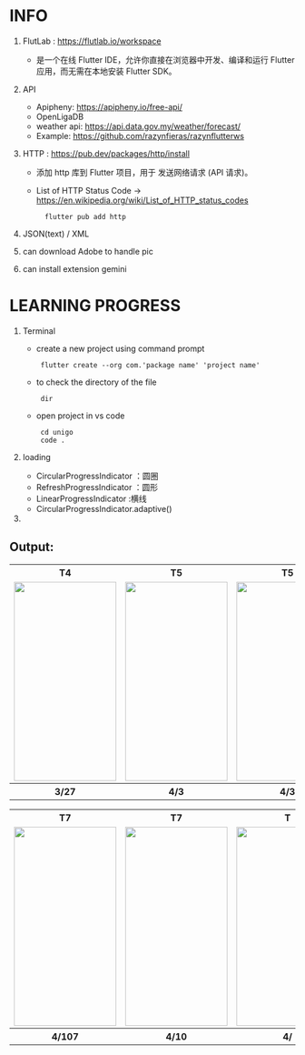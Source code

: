 # INFO 
1. FlutLab : https://flutlab.io/workspace
   - 是一个在线 Flutter IDE，允许你直接在浏览器中开发、编译和运行 Flutter 应用，而无需在本地安装 Flutter SDK。

2. API
   - Apipheny: https://apipheny.io/free-api/
   - OpenLigaDB
   - weather api: https://api.data.gov.my/weather/forecast/
   - Example: https://github.com/razynfieras/razynflutterws

3. HTTP : https://pub.dev/packages/http/install
   -  添加 http 库到 Flutter 项目，用于 发送网络请求 (API 请求)。
   -  List of HTTP Status Code -> https://en.wikipedia.org/wiki/List_of_HTTP_status_codes  
   
            flutter pub add http

4. JSON(text) / XML

5. can download Adobe to handle pic
   
6. can install extension gemini
   
# LEARNING PROGRESS
1. Terminal
      -  create a new project using command prompt
        
              flutter create --org com.'package name' 'project name'
     
      -  to check the directory of the file
          
              dir

      -  open project in vs code
  
              cd unigo
              code .

2. loading 
   - CircularProgressIndicator ：圆圈
   - RefreshProgressIndicator  ：圆形   
   - LinearProgressIndicator   :横线
   - CircularProgressIndicator.adaptive()
  
3. 


## Output:
<table>
  <tr>
    <th>T4</th>
    <th>T5</th>
    <th>T5</th>
    <th>T7</th>
  </tr>
  <tr>
    <td><img src="https://github.com/user-attachments/assets/826c62bd-a1c3-4dfc-bf65-eb56f5c49b21" width="180" height="350"></td>
    <td><img src="https://github.com/user-attachments/assets/1f45a692-8c3d-4cfe-8a5a-4fd6c8f24992" width="180" height="350"></td>
    <td><img src="https://github.com/user-attachments/assets/bc54923a-dc3c-4eea-9e4a-0df92759ac5b" width="180" height="350"></td>
    <td><img src="https://github.com/user-attachments/assets/7caf5603-1ca3-4439-83ba-eefed38721f6" width="180" height="350"></td>
  </tr>
  <tr>
    <th>3/27</th>
    <th>4/3</th>
    <th>4/3</th>
    <th>4/10</th>
  </tr>
</table>

<table>
  <tr>
    <th>T7</th>
    <th>T7</th>
    <th>T</th>
    <th>T</th>
  </tr>
  <tr>
    <td><img src="https://github.com/user-attachments/assets/b2192752-859b-4089-944b-43347bda7c0f" width="180" height="350"></td>
    <td><img src="https://github.com/user-attachments/assets/200d1a24-6d87-4f3b-9886-920c720167db" width="180" height="350"></td>
    <td><img src="" width="180" height="350"></td>
    <td><img src="" width="180" height="350"></td>
  </tr>
  <tr>
    <th>4/107</th>
    <th>4/10</th>
    <th>4/</th>
    <th>4/</th>
  </tr>
</table>
